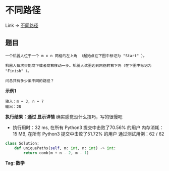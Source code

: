 # 不同路径

Link => [不同路径](https://leetcode-cn.com/problems/unique-paths/)

## 题目

    一个机器人位于一个 m x n 网格的左上角 （起始点在下图中标记为 "Start" ）。

    机器人每次只能向下或者向右移动一步。机器人试图达到网格的右下角（在下图中标记为 "Finish" ）。

    问总共有多少条不同的路径？

**示例1**

    输入：m = 3, n = 7
    输出：28

**执行结果：通过 显示详情**
确实感觉没什么技巧，写的很慢吧

- 执行用时：32 ms, 在所有 Python3 提交中击败了70.56% 的用户
内存消耗：15 MB, 在所有 Python3 提交中击败了51.72% 的用户
通过测试用例：62 / 62

```python
class Solution:
    def uniquePaths(self, m: int, n: int) -> int:
        return comb(m + n - 2, m - 1)
```

**Tag: 数学**
